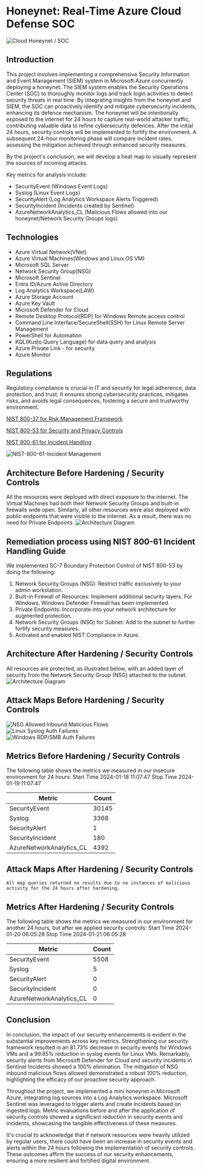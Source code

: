 # Honeynet: Real-Time Azure Cloud Defense SOC
![Cloud Honeynet / SOC](https://i.imgur.com/M97KMNu.jpg)

## Introduction

This project involves implementing a comprehensive Security Information and Event Management (SIEM) system in Microsoft Azure concurrently deploying a honeynet. The SIEM system enables the Security Operations Center (SOC) to thoroughly monitor logs and track login activities to detect security threats in real time. By integrating insights from the honeynet and SIEM, the SOC can proactively identify and mitigate cybersecurity incidents, enhancing its defence mechanism. The honeynet will be intentionally exposed to the internet for 24 hours to capture real-world attacker traffic, contributing valuable data to refine cybersecurity defences. After the initial 24 hours, security controls will be implemented to fortify the environment. A subsequent 24-hour monitoring phase will compare incident rates, assessing the mitigation achieved through enhanced security measures.

By the project's conclusion, we will develop a heat map to visually represent the sources of incoming attacks.

Key metrics for analysis include:

- SecurityEvent (Windows Event Logs)
- Syslog (Linux Event Logs)
- SecurityAlert (Log Analytics Workspace Alerts Triggered)
- SecurityIncident (Incidents created by Sentinel)
- AzureNetworkAnalytics_CL (Malicious Flows allowed into our honeynet/Network Security Groups logs)
  
## Technologies
- Azure Virtual Network(VNet)
- Azure Virtual Machines(Windows and Linux OS VM)
- Microsoft SQL Server
- Network Security Group(NSG)
- Microsoft Sentinel
- Entra ID/Azure Active Directory
- Log Analytics Workspace(LAW)
- Azure Storage Account
- Azure Key Vault
- Microsoft Defender for Cloud
- Remote Desktop Protocol(RDP) for Windows Remote access control
- Command Line Interface/SecureShell(SSH) for Linux Remote Server Management
- PowerShell for Automation
- KQL(Kusto Query Language) for data query and analysis
- Azure Private Link - for security
- Azure Monitor

## Regulations
Regulatory compliance is crucial in IT and security for legal adherence, data protection, and trust. It ensures strong cybersecurity practices, mitigates risks, and avoids legal consequences, fostering a secure and trustworthy environment.

<a href="https://csrc.nist.gov/pubs/sp/800/37/r2/final">NIST 800-37 for Risk Management Framework	</a>

<a href="https://csrc.nist.gov/Projects/risk-management/sp800-53-controls/release-search#/families?version=5.1">NIST 800-53 for Security and Privacy Controls</a>

<a href="https://csrc.nist.gov/publications/detail/sp/800-61/rev-2/final">NIST 800-61 for Incident Handling</a>

![NIST-800-61-Incident Management](https://github.com/rasheedjimoh/AzureCloud-SOC/assets/157264080/cc4559f9-8467-4481-b91d-7d9e615cef44)



## Architecture Before Hardening / Security Controls
All the resources were deployed with direct exposure to the internet. The Virtual Machines had both their Network Security Groups and built-in firewalls wide open. Similarly, all other resources were also deployed with public endpoints that were visible to the internet. As a result, there was no need for Private Endpoints.
![Architecture Diagram](https://i.imgur.com/Z6Tr6OH.png)

## Remediation process using NIST 800-61 Incident Handling Guide
We implemented SC-7 Boundary Protection Control of NIST 800-53 by doing the following:

1. Network Security Groups (NSG): Restrict traffic exclusively to your admin workstation.
2. Built-in Firewall of Resources: Implement additional security layers. For Windows, Windows Defender Firewall has been implemented.
3. Private Endpoints: Incorporate into your network architecture for augmented protection.
4. Network Security Groups (NSG) for Subnet: Add to the subnet to further fortify security measures.
5. Activated and enabled NIST Compliance in Azure.

## Architecture After Hardening / Security Controls
All resources are protected, as illustrated below, with an added layer of security from the Network Security Group (NSG) attached to the subnet.
![Architecture Diagram](https://i.imgur.com/vvbiDo9.png)


## Attack Maps Before Hardening / Security Controls
![NSG Allowed Inbound Malicious Flows](https://i.imgur.com/8Lf2sxY.png)<br>
![Linux Syslog Auth Failures](https://i.imgur.com/BgJg9Jr.png)<br>
![Windows RDP/SMB Auth Failures](https://i.imgur.com/aIlLyxn.png)<br>



## Metrics Before Hardening / Security Controls

The following table shows the metrics we measured in our insecure environment for 24 hours:
Start Time 2024-01-18 11:07:47
Stop Time 2024-01-19 11:07:47

| Metric                   | Count
| ------------------------ | -----
| SecurityEvent            | 30145
| Syslog                   | 3368
| SecurityAlert            | 1
| SecurityIncident         | 180
| AzureNetworkAnalytics_CL | 4392

## Attack Maps After Hardening / Security Controls

```All map queries returned no results due to no instances of malicious activity for the 24 hours after hardening.```

## Metrics After Hardening / Security Controls

The following table shows the metrics we measured in our environment for another 24 hours, but after we applied security controls:
Start Time 2024-01-20 06:05:28
Stop Time	2024-01-21 06:05:28

| Metric                   | Count
| ------------------------ | -----
| SecurityEvent            | 5508
| Syslog                   | 5
| SecurityAlert            | 0
| SecurityIncident         | 0
| AzureNetworkAnalytics_CL | 0

## Conclusion

In conclusion, the impact of our security enhancements is evident in the substantial improvements across key metrics. Strengthening our security framework resulted in an 81.73% decrease in security events for Windows VMs and a 99.85% reduction in syslog events for Linux VMs. Remarkably, security alerts from Microsoft Defender for Cloud and security incidents in Sentinel Incidents showed a 100% elimination. The mitigation of NSG inbound malicious flows allowed demonstrated a robust 100% reduction, highlighting the efficacy of our proactive security approach.

Throughout the project, we implemented a mini honeynet in Microsoft Azure, integrating log sources into a Log Analytics workspace. Microsoft Sentinel was leveraged to trigger alerts and create incidents based on ingested logs. Metric evaluations before and after the application of security controls showed a significant reduction in security events and incidents, showcasing the tangible effectiveness of these measures.

It's crucial to acknowledge that if network resources were heavily utilized by regular users, there could have been an increase in security events and alerts within the 24 hours following the implementation of security controls. These outcomes affirm the success of our security enhancements, ensuring a more resilient and fortified digital environment.
